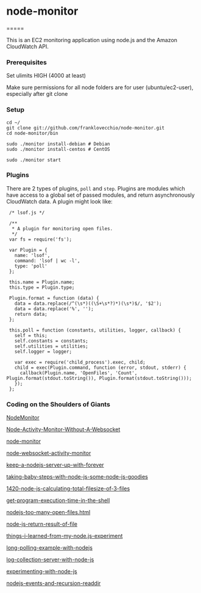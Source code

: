 # node-monitor
=====

This is an EC2 monitoring application using node.js and the Amazon CloudWatch API.

### Prerequisites
	
Set ulimits HIGH (4000 at least)

Make sure permissions for all node folders are for user (ubuntu/ec2-user), especially after git clone

### Setup

    cd ~/
    git clone git://github.com/franklovecchio/node-monitor.git
    cd node-monitor/bin
    
	sudo ./monitor install-debian # Debian
	sudo ./monitor install-centos # CentOS
	
	sudo ./monitor start
	
### Plugins

There are 2 types of plugins, `poll` and `step`.  Plugins are modules which have access to a global set of passed modules, and return asynchronously CloudWatch data.  A plugin might look like:

     /* lsof.js */

     /**
      * A plugin for monitoring open files.
      */
     var fs = require('fs');

     var Plugin = {
       name: 'lsof',
       command: 'lsof | wc -l',
       type: 'poll'
     };

     this.name = Plugin.name;
     this.type = Plugin.type;

     Plugin.format = function (data) {
       data = data.replace(/^(\s*)((\S+\s*?)*)(\s*)$/, '$2');
       data = data.replace('%', '');
       return data;
     };

     this.poll = function (constants, utilities, logger, callback) {
       self = this;
       self.constants = constants;
       self.utilities = utilities;
       self.logger = logger;

       var exec = require('child_process').exec, child;
       child = exec(Plugin.command, function (error, stdout, stderr) {
         callback(Plugin.name, 'OpenFiles', 'Count', Plugin.format(stdout.toString()), Plugin.format(stdout.toString()));
       });
     };


### Coding on the Shoulders of Giants

[NodeMonitor](https://github.com/meltingice/NodeMonitor)

[Node-Activity-Monitor-Without-A-Websocket](https://github.com/robrighter/Node-Activity-Monitor-Without-A-Websocket)

[node-monitor](https://github.com/lorenwest/node-monitor)

[node-websocket-activity-monitor](https://github.com/makoto/node-websocket-activity-monitor)

[keep-a-nodejs-server-up-with-forever](http://blog.nodejitsu.com/keep-a-nodejs-server-up-with-forever)

[taking-baby-steps-with-node-js-some-node-js-goodies](http://elegantcode.com/2011/04/12/taking-baby-steps-with-node-js-some-node-js-goodies/)

[1420-node-js-calculating-total-filesize-of-3-files](http://refactormycode.com/codes/1420-node-js-calculating-total-filesize-of-3-files)

[get-program-execution-time-in-the-shell](http://stackoverflow.com/questions/385408/get-program-execution-time-in-the-shell)

[nodejs-too-many-open-files.html](http://www.neeraj.name/2010/03/30/nodejs-too-many-open-files.html)

[node-js-return-result-of-file](http://stackoverflow.com/questions/3877915/node-js-return-result-of-file)

[things-i-learned-from-my-node.js-experiment](http://jeffkreeftmeijer.com/2010/things-i-learned-from-my-node.js-experiment)

[long-polling-example-with-nodejs](http://www.contentwithstyle.co.uk/content/long-polling-example-with-nodejs)

[log-collection-server-with-node-js](http://lethain.com/log-collection-server-with-node-js)

[experimenting-with-node-js](http://jeffkreeftmeijer.com/2010/experimenting-with-node-js)

[nodejs-events-and-recursion-readdir](http://utahjs.com/2010/09/16/nodejs-events-and-recursion-readdir/)
